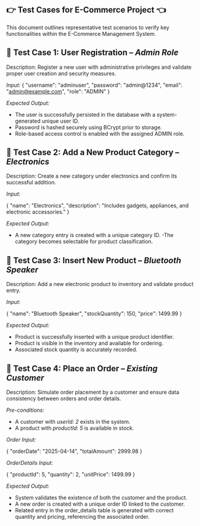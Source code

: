 ## 👉 Test Cases for E-Commerce Project 👈
This document outlines representative test scenarios to verify key functionalities within the E-Commerce Management System.

## 🧪 Test Case 1: User Registration – *Admin Role*
Description: Register a new user with administrative privileges and validate proper user creation and security measures.

*Input:*
{
  "username": "adminuser",
  "password": "admin@1234",
  "email": "admin@example.com",
  "role": "ADMIN"
}

*Expected Output:*
- The user is successfully persisted in the database with a system-generated unique user ID.
- Password is hashed securely using BCrypt prior to storage.
- Role-based access control is enabled with the assigned ADMIN role.

## 🧪 Test Case 2: Add a New Product Category – *Electronics*
Description: Create a new category under electronics and confirm its successful addition.

*Input:*

{
  "name": "Electronics",
  "description": "Includes gadgets, appliances, and electronic accessories."
}

*Expected Output:*
- A new category entry is created with a unique category ID.
-The category becomes selectable for product classification.

## 🧪 Test Case 3: Insert New Product – *Bluetooth Speaker*
Description: Add a new electronic product to inventory and validate product entry.

*Input:*

{
  "name": "Bluetooth Speaker",
  "stockQuantity": 150,
  "price": 1499.99
}

*Expected Output:*
- Product is successfully inserted with a unique product identifier.
- Product is visible in the inventory and available for ordering.
- Associated stock quantity is accurately recorded.

## 🧪 Test Case 4: Place an Order – *Existing Customer*
Description: Simulate order placement by a customer and ensure data consistency between orders and order details.

*Pre-conditions:*
- A customer with *userId: 2* exists in the system.
- A product with *productId: 5* is available in stock.

*Order Input:*

{
  "orderDate": "2025-04-14",
  "totalAmount": 2999.98
}

*OrderDetails Input:*

{
  "productId": 5,
  "quantity": 2,
  "unitPrice": 1499.99
}

*Expected Output:*
- System validates the existence of both the customer and the product.
- A new order is created with a unique order ID linked to the customer.
- Related entry in the order_details table is generated with correct quantity and pricing, referencing the associated order.
